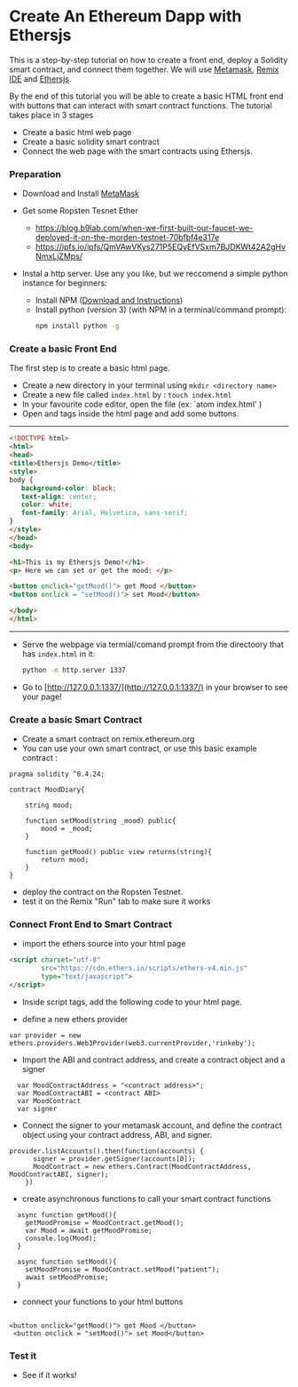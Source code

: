 # Create An Ethereum Dapp with Ethersjs

 This is a step-by-step tutorial on how to create a front end, deploy a Solidity smart contract, and connect them together.
 We will use [Metamask](www.metamask.com), [Remix IDE](www.remix.ethereum.org) and [Ethersjs](https://github.com/ethers-io/ethers.js/). 
 
 By the end of this tutorial you will be able to create a basic HTML front end with buttons that can interact with smart contract functions. The tutorial takes place in 3 stages
 
 - Create a basic html web page
 - Create a basic solidity smart contract
 - Connect the web page with the smart contracts using Ethersjs.  
 
### Preparation
 
 - Download and Install [MetaMask](https://metamask.io)
 
 - Get some Ropsten Tesnet Ether 
   - https://blog.b9lab.com/when-we-first-built-our-faucet-we-deployed-it-on-the-morden-testnet-70bfbf4e317e
   - https://ipfs.io/ipfs/QmVAwVKys271P5EQyEfVSxm7BJDKWt42A2gHvNmxLjZMps/
   
- Instal a http server. Use any you like, but we reccomend a simple python instance for beginners:
  - Install NPM ([Download and Instructions](https://www.npmjs.com/)) 
  - Install python (version 3) (with NPM in a terminal/command prompt): 
    ```bash
    npm install python -g
    ```
 
 
### Create a basic Front End

The first step is to create a basic html page.
  
 - Create a new directory in your terminal using `mkdir <directory name>`
 - Create a new file called `index.html` by : `touch index.html`
 - In your favourite code editor, open the file (ex: `atom index.html' )
 - Open <html> and <body> tags inside the html page and add some buttons.
 
 --- 
 ```html
<!DOCTYPE html>
<html>
<head>
<title>Ethersjs Demo</title>
<style>
body {
    background-color: black;
    text-align: center;
    color: white;
    font-family: Arial, Helvetica, sans-serif;
}
</style>
</head>
<body>

<h1>This is my Ethersjs Demo!</h1>
<p> Here we can set or get the mood: </p>

<button onclick="getMood()"> get Mood </button>
<button onclick = "setMood()"> set Mood</button>

</body>
</html>
```
 ---
 - Serve the webpage via termial/comand prompt from the directoory that has `index.html` in it: 
   ```bash
   python -m http.server 1337
   ```
 - Go to [http://127.0.0.1:1337/](http://127.0.0.1:1337/) in your browser to see your page!

### Create a basic Smart Contract

 - Create a smart contract on remix.ethereum.org
 - You can use your own smart contract, or use this basic example contract :
 
```
pragma solidity ^0.4.24;

contract MoodDiary{
    
    string mood;
    
    function setMood(string _mood) public{
        mood = _mood;
    }
    
    function getMood() public view returns(string){
        return mood;
    }
}
```
 - deploy the contract on the Ropsten Testnet. 
 - test it on the Remix "Run" tab to make sure it works


### Connect Front End to Smart Contract

- import the ethers source into your html page

```html
<script charset="utf-8"
        src="https://cdn.ethers.io/scripts/ethers-v4.min.js"
        type="text/javascript">
</script>
```

- Inside script tags, add the following code to your html page.

- define a new ethers provider

```
var provider = new ethers.providers.Web3Provider(web3.currentProvider,'rinkeby');
```

- Import the ABI and contract address, and create a contract object and a signer
```
  var MoodContractAddress = "<contract address>";
  var MoodContractABI = <contract ABI>
  var MoodContract
  var signer
```
- Connect the signer to your metamask account, and define the contract object using your contract address, ABI, and signer.
```
provider.listAccounts().then(function(accounts) {
      signer = provider.getSigner(accounts[0]);
      MoodContract = new ethers.Contract(MoodContractAddress, MoodContractABI, signer);
    })
```

- create asynchronous functions to call your smart contract functions

```
  async function getMood(){
    getMoodPromise = MoodContract.getMood();
    var Mood = await getMoodPromise;
    console.log(Mood);
  }

  async function setMood(){
    setMoodPromise = MoodContract.setMood("patient");
    await setMoodPromise;
  }
```
- connect your functions to your html buttons
```

<button onclick="getMood()"> get Mood </button>
 <button onclick = "setMood()"> set Mood</button>
```



### Test it

- See if it works!
 
 
 


 
 
